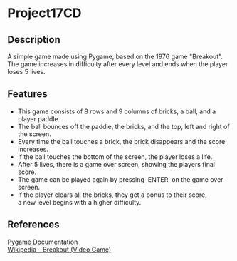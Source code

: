 # Project17CD 

## Description 
A simple game made using Pygame, based on the 1976 game "Breakout".
The game increases in difficulty after every level and ends when the player loses 5 lives.

## Features
- This game consists of 8 rows and 9 columns of bricks, a ball, and a player paddle.
- The ball bounces off the paddle, the bricks, and the top, left and right of the screen.
- Every time the ball touches a brick, the brick disappears and the score increases.
- If the ball touches the bottom of the screen, the player loses a life.
- After 5 lives, there is a game over screen, showing the players final score.
- The game can be played again by pressing 'ENTER' on the game over screen.
- If the player clears all the bricks, they get a bonus to their score,  
a new level begins with a higher difficulty.  

## References 
[Pygame Documentation](https://www.pygame.org/docs/)  
[Wikipedia - Breakout (Video Game)](https://en.wikipedia.org/wiki/Breakout_(video_game))
